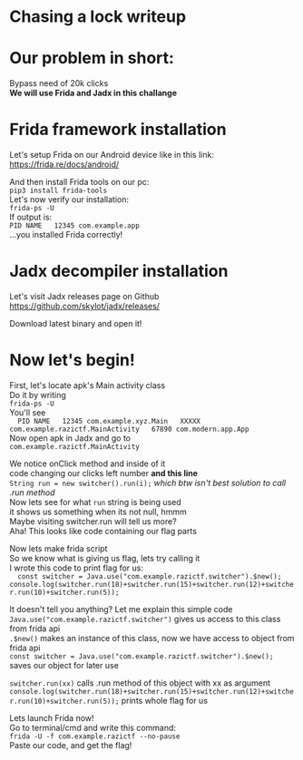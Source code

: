 # Chasing a lock writeup  
# Our problem in short:

Bypass need of 20k clicks  
**We will use Frida and Jadx in this challange**

# Frida framework installation  
Let's setup Frida on our Android device like in this link:  
https://frida.re/docs/android/

And then install Frida tools on our pc:  
`pip3 install frida-tools`  
Let's now verify our installation:  
`frida-ps -U`  
If output is:  
` PID NAME  
12345 com.example.app  
`  
...you installed Frida correctly!

# Jadx decompiler installation  
Let's visit Jadx releases page on Github  
https://github.com/skylot/jadx/releases/

Download latest binary and open it!

# Now let's begin!  
First, let's locate apk's Main activity class  
Do it by writing  
`frida-ps -U`  
You'll see  
`  
 PID NAME  
12345 com.example.xyz.Main  
XXXXX com.example.razictf.MainActivity  
67890 com.modern.app.App  
`  
Now open apk in Jadx and go to  
`com.example.razictf.MainActivity`

We notice onClick method and inside of it  
code changing our clicks left number **and this line**  
`String run = new switcher().run(i);` *which btw isn't best solution to call
.run method*  
Now lets see for what `run` string is being used  
it shows us something when its not null, hmmm  
Maybe visiting switcher.run will tell us more?  
Aha! This looks like code containing our flag parts

Now lets make frida script  
So we know what is giving us flag, lets try calling it  
I wrote this code to print flag for us:  
`  
const switcher = Java.use("com.example.razictf.switcher").$new();  
console.log(switcher.run(18)+switcher.run(15)+switcher.run(12)+switcher.run(10)+switcher.run(5));  
`

It doesn't tell you anything? Let me explain this simple code  
`Java.use("com.example.razictf.switcher")` gives us access to this class from
frida api  
`.$new()` makes an instance of this class, now we have access to object from
frida api  
`const switcher = Java.use("com.example.razictf.switcher").$new();` saves our
object for later use

`switcher.run(xx)` calls .run method of this object with xx as argument  
`console.log(switcher.run(18)+switcher.run(15)+switcher.run(12)+switcher.run(10)+switcher.run(5));`
prints whole flag for us

Lets launch Frida now!  
Go to terminal/cmd and write this command:  
`frida -U -f com.example.razictf --no-pause`  
Paste our code, and get the flag!